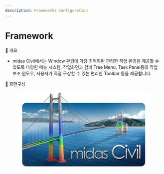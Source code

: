 ```yaml
---
description: Frameworks configuration
---
```


# Framework

🎯 개요

* midas Civil에서는 Window 환경에 가장 최적화된 편리한 작업 환경을 제공할 수 있도록 다양한 메뉴 시스템, 작업화면과 함께 Tree Menu, Task Panel등의 작업 보조 윈도우, 사용자가 직접 구상할 수 있는 편리한 Toolbar 등을 제공합니다.

🎯 화면구성

<figure><img src="../../.gitbook/assets/111.JPG" alt=""><figcaption></figcaption></figure>
